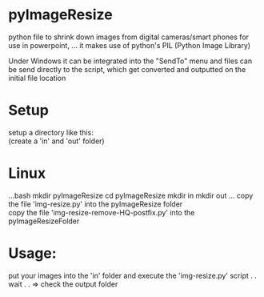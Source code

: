 # pyImageResize
python file to shrink down images from digital cameras/smart phones for use in powerpoint, ...
it makes use of python's PIL (Python Image Library)

Under Windows it can be integrated into the "SendTo" menu and files can be send directly 
to the script, which get converted and outputted on the initial file location


# Setup

setup a directory like this: <br>
(create a 'in' and 'out' folder) <br>

# Linux
...bash
mkdir pyImageResize
cd  pyImageResize
mkdir in
mkdir out
...
copy the file 'img-resize.py' into the pyImageResize folder <br>
copy the file 'img-resize-remove-HQ-postfix.py' into the pyImageResizeFolder <br>

# Usage:
put your images into the 'in' folder and execute the 'img-resize.py' script
.
.
wait
.
.
=> check the output folder


